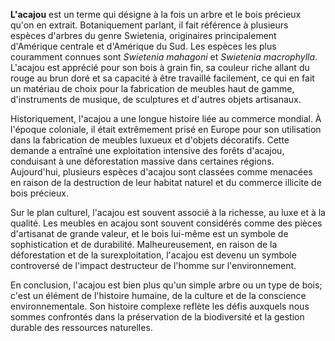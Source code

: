 **L'acajou** est un terme qui désigne à la fois un arbre et le bois précieux qu'on en extrait. Botaniquement parlant, il fait référence à plusieurs espèces d'arbres du genre Swietenia, originaires principalement d'Amérique centrale et d'Amérique du Sud. Les espèces les plus couramment connues sont *Swietenia mahagoni* et *Swietenia macrophylla*. L'acajou est apprécié pour son bois à grain fin, sa couleur riche allant du rouge au brun doré et sa capacité à être travaillé facilement, ce qui en fait un matériau de choix pour la fabrication de meubles haut de gamme, d'instruments de musique, de sculptures et d'autres objets artisanaux. 

Historiquement, l'acajou a une longue histoire liée au commerce mondial. À l'époque coloniale, il était extrêmement prisé en Europe pour son utilisation dans la fabrication de meubles luxueux et d'objets décoratifs. Cette demande a entraîné une exploitation intensive des forêts d'acajou, conduisant à une déforestation massive dans certaines régions. Aujourd'hui, plusieurs espèces d'acajou sont classées comme menacées en raison de la destruction de leur habitat naturel et du commerce illicite de bois précieux.

Sur le plan culturel, l'acajou est souvent associé à la richesse, au luxe et à la qualité. Les meubles en acajou sont souvent considérés comme des pièces d'artisanat de grande valeur, et le bois lui-même est un symbole de sophistication et de durabilité. Malheureusement, en raison de la déforestation et de la surexploitation, l'acajou est devenu un symbole controversé de l'impact destructeur de l'homme sur l'environnement. 

En conclusion, l'acajou est bien plus qu'un simple arbre ou un type de bois; c'est un élément de l'histoire humaine, de la culture et de la conscience environnementale. Son histoire complexe reflète les défis auxquels nous sommes confrontés dans la préservation de la biodiversité et la gestion durable des ressources naturelles.